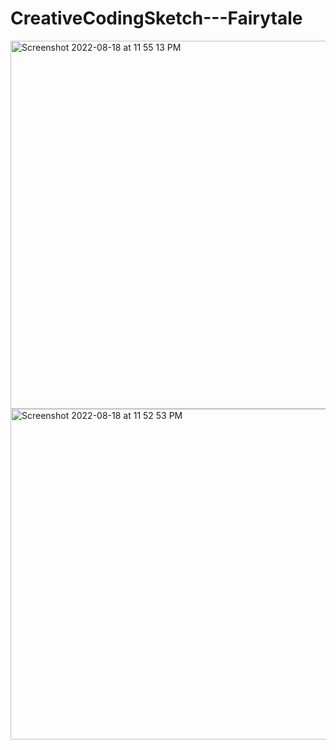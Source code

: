 # CreativeCodingSketch---Fairytale


<img width="589" alt="Screenshot 2022-08-18 at 11 55 13 PM" src="https://user-images.githubusercontent.com/111409337/185539613-1706f6ff-39d3-4a06-bea2-e946aea5e572.png">


<img width="529" alt="Screenshot 2022-08-18 at 11 52 53 PM" src="https://user-images.githubusercontent.com/111409337/185539312-5cbffff3-6cb5-4263-a96c-c36b0cc1d241.png">
